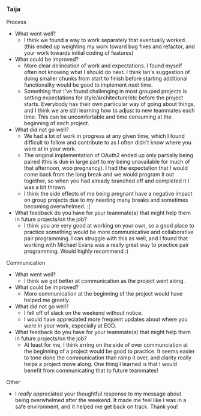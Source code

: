 ### Taija 	 	 	 	 

Process

- What went well?
  - I think we found a way to work separately that eventually worked. (this ended up weighting my work toward bug fixes and refactor, and your work towards initial coding of features)
- What could be improved?
  - More clear delineation of work and expectations. I found myself often not knowing what I should do next. I think Ian's suggestion of doing smaller chunks from start to finish before starting additional functionality would be good to implement next time.
  - Something that I've found challenging in most grouped projects is setting expectations for style/architecture/etc before the project starts. Everybody has their own particular way of going about things, and I think we are still learning how to adjust to new teammates each time. This can be uncomfortable and time consuming at the beginning of each project.
- What did not go well?
  - We had a lot of work in progress at any given time, which I found difficult to follow and contribute to as I often didn't know where you were at in your work.
  - The original implementation of OAuth2 ended up only partially being paired (this is due in large part to my being unavailable for much of that afternoon, woo pregnancy). I had the expectation that I would come back from the long break and we would program it out together, so when you had already branched off and completed it I was a bit thrown. 
  - I think the side effects of me being pregnant have a negative impact on group projects due to my needing many breaks and sometimes becoming overwhelmed. :(
- What feedback do you have for your teammate(s) that might help them in future projects/on the job?
  - I think you are very good at working on your own, so a good place to practice something would be more communicative and collaborative pair programming. I can struggle with this as well, and I found that working with Michael Evans was a really great way to practice pair programming. Would highly recommend :)

Communication

- What went well?
  - I think we got better at communication as the project went along.
- What could be improved?
  - More communication at the beginning of the project would have helped me greatly.
- What did not go well?
  - I fell off of slack on the weekend without notice.
  - I would have appreciated more frequent updates about where you were in your work, especially at EOD.
- What feedback do you have for your teammate(s) that might help them in future projects/on the job?
  - At least for me, I think erring on the side of over communciation at the beginning of a project would be good to practice. It seems easier to tone done the communication than ramp it over, and clarity really helps a project move along. One thing I learned is that I would benefit from communicating that to future teammates!

Other

- I *really* appreciated your thoughtful response to my message about being overwhelmed after the weekend. It made me feel like I was in a safe environment, and it helped me get back on track. Thank you!
